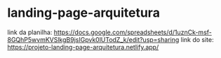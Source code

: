 # landing-page-arquitetura
link da planilha: https://docs.google.com/spreadsheets/d/1uznCk-msf-8GQhP5wvmKVSlkgB9jsIGpvk0lUTodZ_k/edit?usp=sharing
link do site: https://projeto-landing-page-arquitetura.netlify.app/
